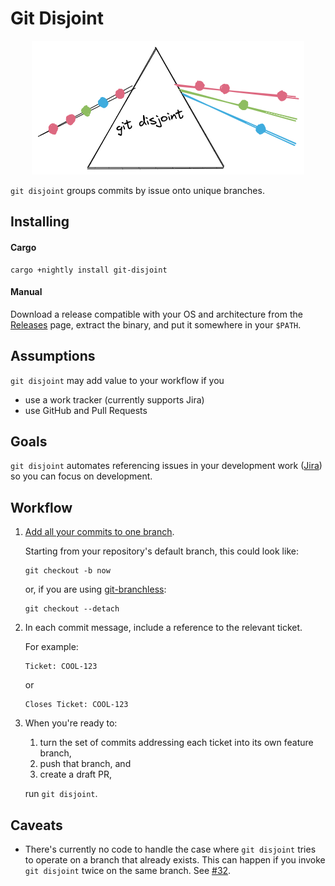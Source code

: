 # Git Disjoint

<p align="center">
  <img src="https://github.com/EricCrosson/git-disjoint/blob/master/assets/logo.png?raw=true" alt="alt-text"/>
</p>

`git disjoint` groups commits by issue onto unique branches.

## Installing

#### Cargo

```
cargo +nightly install git-disjoint
```

#### Manual

Download a release compatible with your OS and architecture from the [Releases] page, extract the binary, and put it somewhere in your `$PATH`.

[releases]: https://github.com/EricCrosson/git-disjoint/releases/latest

## Assumptions

`git disjoint` may add value to your workflow if you

- use a work tracker (currently supports Jira)
- use GitHub and Pull Requests

## Goals

`git disjoint` automates referencing issues in your development work ([Jira]) so you can focus on development.

[Jira]: https://support.atlassian.com/jira-software-cloud/docs/reference-issues-in-your-development-work/

## Workflow

1. [Add all your commits to one branch].

   Starting from your repository's default branch, this could look like:

   ```
   git checkout -b now
   ```

   or, if you are using [git-branchless]:

   ```
   git checkout --detach
   ```

1. In each commit message, include a reference to the relevant ticket.

   For example:

   ```
   Ticket: COOL-123
   ```

   or

   ```
   Closes Ticket: COOL-123
   ```

1. When you're ready to:

   1. turn the set of commits addressing each ticket into its own feature branch,
   1. push that branch, and 
   1. create a draft PR,

   run `git disjoint`.

[add all your commits to one branch]: https://drewdevault.com/2020/04/06/My-weird-branchless-git-workflow.html
[git-branchless]: https://github.com/arxanas/git-branchless

## Caveats

- There's currently no code to handle the case where `git disjoint` tries to operate on a branch that already exists. This can happen if you invoke `git disjoint` twice on the same branch. See [#32].

[#32]: https://github.com/EricCrosson/git-disjoint/issues/32
